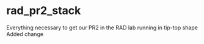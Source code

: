 # rad_pr2_stack
Everything necessary to get our PR2 in the RAD lab running in tip-top shape
Added change
